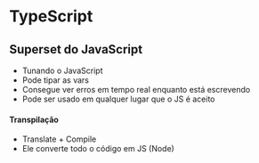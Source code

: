 # TypeScript
## Superset do JavaScript
* Tunando o JavaScript
* Pode tipar as vars
* Consegue ver erros em tempo real enquanto está escrevendo  
* Pode ser usado em qualquer lugar que o JS é aceito  
#### Transpilação
* Translate + Compile
* Ele converte todo o código em JS (Node)
